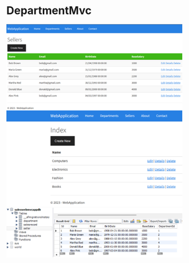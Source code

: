 # DepartmentMvc 

<img width= "460" src= "/Images/Sellers.png">

<img width= "460" src= "/Images/Department.png">

<img width= "460" src= "/Images/MySql.png">


